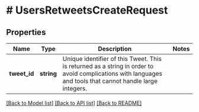 # # UsersRetweetsCreateRequest

## Properties

Name | Type | Description | Notes
------------ | ------------- | ------------- | -------------
**tweet_id** | **string** | Unique identifier of this Tweet. This is returned as a string in order to avoid complications with languages and tools that cannot handle large integers. |

[[Back to Model list]](../../README.md#models) [[Back to API list]](../../README.md#endpoints) [[Back to README]](../../README.md)
